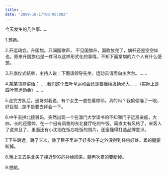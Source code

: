 ```yaml
---
title: 。
date: "2009-10-17T00:00:00Z"
---
```


今天发生的几件事……
  
1.想她。
  
2.开运动会。升国旗。只闻国歌声， 不见国旗升，国歌放完了，旗杆还是空空如也。原来升国旗也是一件可以这样形式化的事情。不知下面拿旗的六个人有什么感想。
  
3.升旗仪式结束，主持人说：下面请领导先坐，运动员请面向主席台。……
  
4.某某领导讲话：……我们这个五叶草运动会还是要继续发扬光大……（实际上是四叶草运动会）……
  
5.走完方队后，通哥对我说，有个女生一直在看你耶。真的吗？我偷偷瞄了一眼，好巨型…是不是要去拜会一下。
  
6.中午去拱北接舅妈，突然出现一个在澳门大学读书的不知哪门子远房亲戚，大四，长的还蛮帅。在一个挺有风格的东北餐厅吃的午饭。简直太有风格了，来客人了说来且了，里面还有小沈阳在饭店吃饭的照片，还蛮懂得打造品牌意识。
  
7.下午跳远。跳了三次，除了鞋子里进了好多沙子之外没得到任何好处。累的腿要断掉。
  
8.晚上又去拱北买了接近5KG的补给回来。腿再次累的要断掉。
  
9.想她。
